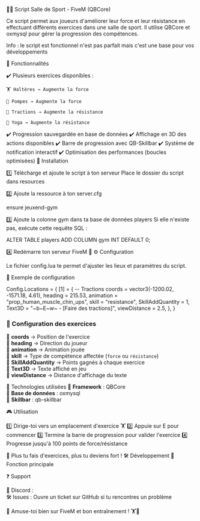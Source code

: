 🏋️‍♂️ Script Salle de Sport - FiveM (QBCore)

Ce script permet aux joueurs d'améliorer leur force et leur résistance en effectuant différents exercices dans une salle de sport. Il utilise QBCore et oxmysql pour gérer la progression des compétences.

Info : le script est fonctionnel n'est pas parfait mais c'est une base pour vos développements

📌 Fonctionnalités

✔️ Plusieurs exercices disponibles :

    🏋️ Haltères → Augmente la force

    🤸 Pompes → Augmente la force

    🔄 Tractions → Augmente la résistance

    🧘 Yoga → Augmente la résistance

✔️ Progression sauvegardée en base de données
✔️ Affichage en 3D des actions disponibles
✔️ Barre de progression avec QB-Skillbar
✔️ Système de notification interactif
✔️ Optimisation des performances (boucles optimisées)
📂 Installation

1️⃣ Télécharge et ajoute le script à ton serveur
Place le dossier du script dans resources

2️⃣ Ajoute la ressource à ton server.cfg

ensure jeuxend-gym

3️⃣ Ajoute la colonne gym dans ta base de données players
Si elle n'existe pas, exécute cette requête SQL :

ALTER TABLE players ADD COLUMN gym INT DEFAULT 0;

4️⃣ Redémarre ton serveur FiveM 🚀
⚙️ Configuration

Le fichier config.lua te permet d'ajuster les lieux et paramètres du script.

📌 Exemple de configuration

Config.Locations = {
    [1] = { -- Tractions
        coords = vector3(-1200.02, -1571.18, 4.61), heading = 215.53,
        animation = "prop_human_muscle_chin_ups", skill = "resistance", SkillAddQuantity = 1,
        Text3D = "~b~E~w~ - [Faire des tractions]", viewDistance = 2.5,
    },
}

### 📌 Configuration des exercices
🔹 **coords** → Position de l'exercice  
🔹 **heading** → Direction du joueur  
🔹 **animation** → Animation jouée  
🔹 **skill** → Type de compétence affectée (`force` ou `résistance`)  
🔹 **SkillAddQuantity** → Points gagnés à chaque exercice  
🔹 **Text3D** → Texte affiché en jeu  
🔹 **viewDistance** → Distance d'affichage du texte  


🔧 Technologies utilisées
🔹 **Framework** : QBCore  
🔹 **Base de données** : oxmysql  
🔹 **Skillbar** : qb-skillbar  

🎮 Utilisation

1️⃣ Dirige-toi vers un emplacement d'exercice 🏋️
2️⃣ Appuie sur E pour commencer
3️⃣ Termine la barre de progression pour valider l'exercice
4️⃣ Progresse jusqu'à 100 points de force/résistance

💪 Plus tu fais d'exercices, plus tu deviens fort !
🛠️ Développement
📌 Fonction principale


❓ Support

📢 Discord :  
🛠️ Issues : Ouvre un ticket sur GitHub si tu rencontres un problème



🎉 Amuse-toi bien sur FiveM et bon entraînement ! 🏋️🚀